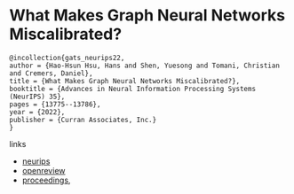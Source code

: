 # What Makes Graph Neural Networks Miscalibrated?

```
@incollection{gats_neurips22,
author = {Hao-Hsun Hsu, Hans and Shen, Yuesong and Tomani, Christian and Cremers, Daniel},
title = {What Makes Graph Neural Networks Miscalibrated?},
booktitle = {Advances in Neural Information Processing Systems (NeurIPS) 35},
pages = {13775--13786},
year = {2022},
publisher = {Curran Associates, Inc.}
}
```

links
- [neurips](https://nips.cc/Conferences/2022/Schedule?showEvent=53421)
- [openreview](https://openreview.net/forum?id=Wtg9TUL0d81)
- [proceedings](https://papers.nips.cc//paper_files/paper/2022/hash/5975754c7650dfee0682e06e1fec0522-Abstract-Conference.html),
